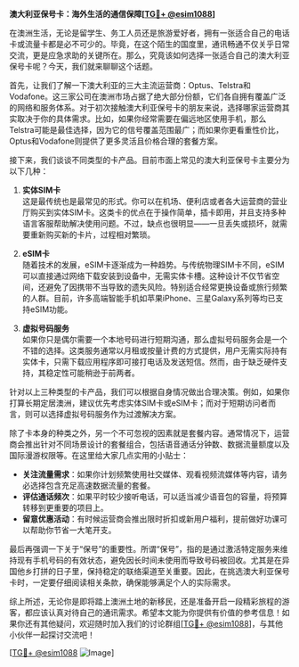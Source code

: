 **澳大利亚保号卡：海外生活的通信保障[[TG💪+ @esim1088](https://t.me/s/esim1088)]**

在澳洲生活，无论是留学生、务工人员还是旅游爱好者，拥有一张适合自己的电话卡或流量卡都是必不可少的。毕竟，在这个陌生的国度里，通讯畅通不仅关乎日常交流，更是应急求助的关键所在。那么，究竟该如何选择一张适合自己的澳大利亚保号卡呢？今天，我们就来聊聊这个话题。

首先，让我们了解一下澳大利亚的三大主流运营商：Optus、Telstra和Vodafone。这三家公司在澳洲市场占据了绝大部分份额，它们各自拥有覆盖广泛的网络和服务体系。对于初次接触澳大利亚保号卡的朋友来说，选择哪家运营商其实取决于你的具体需求。比如，如果你经常需要在偏远地区使用手机，那么Telstra可能是最佳选择，因为它的信号覆盖范围最广；而如果你更看重性价比，Optus和Vodafone则提供了更多灵活且价格合理的套餐方案。

接下来，我们谈谈不同类型的卡产品。目前市面上常见的澳大利亚保号卡主要分为以下几种：

1. **实体SIM卡**  
   这是最传统也是最常见的形式。你可以在机场、便利店或者各大运营商的营业厅购买到实体SIM卡。这类卡的优点在于操作简单，插卡即用，并且支持多种语言客服帮助解决使用问题。不过，缺点也很明显——一旦丢失或损坏，就需要重新购买新的卡片，过程相对繁琐。

2. **eSIM卡**  
   随着技术的发展，eSIM卡逐渐成为一种趋势。与传统物理SIM卡不同，eSIM可以直接通过网络下载安装到设备中，无需实体卡槽。这种设计不仅节省空间，还避免了因携带不当导致的遗失风险。特别适合经常更换设备或旅行频繁的人群。目前，许多高端智能手机如苹果iPhone、三星Galaxy系列等均已支持eSIM功能。

3. **虚拟号码服务**  
   如果你只是偶尔需要一个本地号码进行短期沟通，那么虚拟号码服务会是一个不错的选择。这类服务通常以月租或按量计费的方式提供，用户无需实际持有实体卡，只需下载应用程序即可接打电话及发送短信。然而，由于缺乏硬件支持，其稳定性可能稍逊于前两者。

针对以上三种类型的卡产品，我们可以根据自身情况做出合理决策。例如，如果你打算长期定居澳洲，建议优先考虑实体SIM卡或eSIM卡；而对于短期访问者而言，则可以选择虚拟号码服务作为过渡解决方案。

除了卡本身的种类之外，另一个不可忽视的因素就是套餐内容。通常情况下，运营商会推出针对不同场景设计的套餐组合，包括语音通话分钟数、数据流量额度以及国际漫游权限等。在这里给大家几点实用的小贴士：

- **关注流量需求**：如果你计划频繁使用社交媒体、观看视频流媒体等内容，请务必选择包含充足高速数据流量的套餐。
- **评估通话频次**：如果平时较少接听电话，可以适当减少语音包的容量，将预算转移到更重要的项目上。
- **留意优惠活动**：有时候运营商会推出限时折扣或新用户福利，提前做好功课可以帮助你节省一大笔开支。

最后再强调一下关于“保号”的重要性。所谓“保号”，指的是通过激活特定服务来维持现有手机号码的有效状态，避免因长时间未使用而导致号码被回收。尤其是在异国他乡打拼的日子里，保持稳定的联络渠道至关重要。因此，在挑选澳大利亚保号卡时，一定要仔细阅读相关条款，确保能够满足个人的实际需求。

综上所述，无论你是即将踏上澳洲土地的新移民，还是准备开启一段精彩旅程的游客，都应该认真对待自己的通讯需求。希望本文能为你提供有价值的参考信息！如果你还有其他疑问，欢迎随时加入我们的讨论群组[[TG💪+ @esim1088](https://t.me/s/esim1088)]，与其他小伙伴一起探讨交流吧！

[[TG💪+ @esim1088](https://t.me/s/esim1088) ![Image](https://i.postimg.cc/4NQfJmqS/Snipaste-2025-05-13-00-14-12.png)]